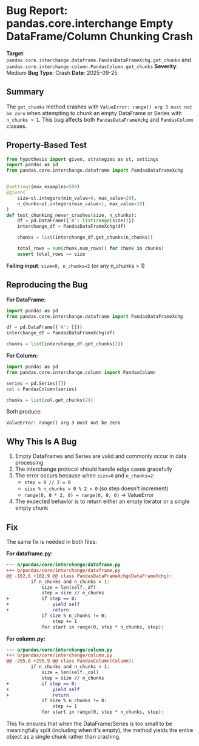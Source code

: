 # Bug Report: pandas.core.interchange Empty DataFrame/Column Chunking Crash

**Target**: `pandas.core.interchange.dataframe.PandasDataFrameXchg.get_chunks` and `pandas.core.interchange.column.PandasColumn.get_chunks`
**Severity**: Medium
**Bug Type**: Crash
**Date**: 2025-09-25

## Summary

The `get_chunks` method crashes with `ValueError: range() arg 3 must not be zero` when attempting to chunk an empty DataFrame or Series with `n_chunks > 1`. This bug affects both `PandasDataFrameXchg` and `PandasColumn` classes.

## Property-Based Test

```python
from hypothesis import given, strategies as st, settings
import pandas as pd
from pandas.core.interchange.dataframe import PandasDataFrameXchg


@settings(max_examples=500)
@given(
    size=st.integers(min_value=0, max_value=20),
    n_chunks=st.integers(min_value=1, max_value=10)
)
def test_chunking_never_crashes(size, n_chunks):
    df = pd.DataFrame({'A': list(range(size))})
    interchange_df = PandasDataFrameXchg(df)

    chunks = list(interchange_df.get_chunks(n_chunks))

    total_rows = sum(chunk.num_rows() for chunk in chunks)
    assert total_rows == size
```

**Failing input**: `size=0, n_chunks=2` (or any n_chunks > 1)

## Reproducing the Bug

**For DataFrame:**
```python
import pandas as pd
from pandas.core.interchange.dataframe import PandasDataFrameXchg

df = pd.DataFrame({'A': []})
interchange_df = PandasDataFrameXchg(df)

chunks = list(interchange_df.get_chunks(2))
```

**For Column:**
```python
import pandas as pd
from pandas.core.interchange.column import PandasColumn

series = pd.Series([])
col = PandasColumn(series)

chunks = list(col.get_chunks(2))
```

Both produce:
```
ValueError: range() arg 3 must not be zero
```

## Why This Is A Bug

1. Empty DataFrames and Series are valid and commonly occur in data processing
2. The interchange protocol should handle edge cases gracefully
3. The error occurs because when `size=0` and `n_chunks=2`:
   - `step = 0 // 2 = 0`
   - `size % n_chunks = 0 % 2 = 0` (so step doesn't increment)
   - `range(0, 0 * 2, 0) = range(0, 0, 0)` → ValueError
4. The expected behavior is to return either an empty iterator or a single empty chunk

## Fix

The same fix is needed in both files:

**For dataframe.py:**
```diff
--- a/pandas/core/interchange/dataframe.py
+++ b/pandas/core/interchange/dataframe.py
@@ -102,6 +102,9 @@ class PandasDataFrameXchg(DataFrameXchg):
         if n_chunks and n_chunks > 1:
             size = len(self._df)
             step = size // n_chunks
+            if step == 0:
+                yield self
+                return
             if size % n_chunks != 0:
                 step += 1
             for start in range(0, step * n_chunks, step):
```

**For column.py:**
```diff
--- a/pandas/core/interchange/column.py
+++ b/pandas/core/interchange/column.py
@@ -255,6 +255,9 @@ class PandasColumn(Column):
         if n_chunks and n_chunks > 1:
             size = len(self._col)
             step = size // n_chunks
+            if step == 0:
+                yield self
+                return
             if size % n_chunks != 0:
                 step += 1
             for start in range(0, step * n_chunks, step):
```

This fix ensures that when the DataFrame/Series is too small to be meaningfully split (including when it's empty), the method yields the entire object as a single chunk rather than crashing.